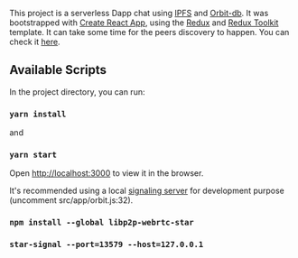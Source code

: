 This project is a serverless Dapp chat using [IPFS](https://github.com/ipfs/ipfs) and [Orbit-db](https://github.com/orbitdb/orbit-db/). It was bootstrapped with [Create React App](https://github.com/facebook/create-react-app), using the [Redux](https://redux.js.org/) and [Redux Toolkit](https://redux-toolkit.js.org/) template. It can take some time for the peers discovery to happen. You can check it [here](https://ipfs.io/ipfs/Qmd9wKamuT3kV9JBmHrZCHPjUHBRbhjkiwLfKDdxSHeukh).

## Available Scripts

In the project directory, you can run:

### `yarn install`

and

### `yarn start`

Open [http://localhost:3000](http://localhost:3000) to view it in the browser.

It's recommended using a local [signaling server](https://github.com/libp2p/js-libp2p-webrtc-star) for development purpose (uncomment src/app/orbit.js:32).

### `npm install --global libp2p-webrtc-star`

### `star-signal --port=13579 --host=127.0.0.1`
